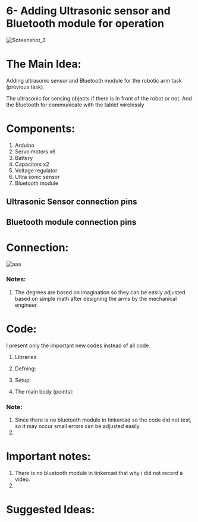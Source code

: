 # 6- Adding Ultrasonic sensor and Bluetooth module for operation


![Screenshot_3](https://user-images.githubusercontent.com/85455361/124705407-4b38b880-defe-11eb-9f68-1afa998dbb38.jpg)

# The Main Idea:

Adding ultrasonic sensor and Bluetooth module for the robotic arm task (previous task). 

The ultrasonic for sensing objects if there is in front of the robot or not.
And the Bluetooth for communicate with the tablet wirelessly

# Components:

1. Arduino 
2. Servo motors x6
3. Battery
4. Capacitors x2
5. Voltage regulator 
6. Ultra sonic sensor
7. Bluetooth module

## Ultrasonic Sensor connection pins

## Bluetooth module connection pins

# Connection:

![aaa](https://user-images.githubusercontent.com/85455361/124711475-cbfbb280-df06-11eb-9788-6bbc21646dea.jpg)


### Notes:

1. The degrees are based on imagination so they can be easily adjusted based on simple math after designing the arms by the mechanical engineer. 

# Code:

I present only the important new codes instead of all code.

1. Libraries 

2. Defning:

3. Setup:

4. The main body (points):

### Note:

1. Since there is no bluetooth module in tinkercad so the code did not test, so it may occur small errors can be adjusted easily.
2. 
# Important notes:

1. There is no bluetooth module in tinkercad that why i did not record a video.
2. 


# Suggested Ideas: 
###  
